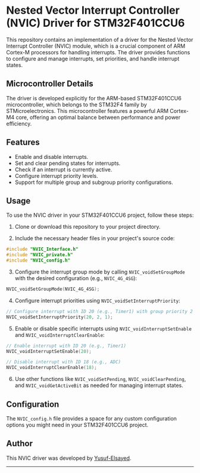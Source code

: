 # Nested Vector Interrupt Controller (NVIC) Driver for STM32F401CCU6

This repository contains an implementation of a driver for the Nested Vector Interrupt Controller (NVIC) module, which is a crucial component of ARM Cortex-M processors for handling interrupts. The driver provides functions to configure and manage interrupts, set priorities, and handle interrupt states.

## Microcontroller Details

The driver is developed explicitly for the ARM-based STM32F401CCU6 microcontroller, which belongs to the STM32F4 family by STMicroelectronics. This microcontroller features a powerful ARM Cortex-M4 core, offering an optimal balance between performance and power efficiency.

## Features

- Enable and disable interrupts.
- Set and clear pending states for interrupts.
- Check if an interrupt is currently active.
- Configure interrupt priority levels.
- Support for multiple group and subgroup priority configurations.

## Usage

To use the NVIC driver in your STM32F401CCU6 project, follow these steps:

1. Clone or download this repository to your project directory.

2. Include the necessary header files in your project's source code:

```c
#include "NVIC_Interface.h"
#include "NVIC_private.h"
#include "NVIC_config.h"
```

3. Configure the interrupt group mode by calling `NVIC_voidSetGroupMode` with the desired configuration (e.g., `NVIC_4G_4SG`):

```c
NVIC_voidSetGroupMode(NVIC_4G_4SG);
```

4. Configure interrupt priorities using `NVIC_voidSetInterruptPriority`:

```c
// Configure interrupt with ID 20 (e.g., Timer1) with group priority 2 and subgroup priority 1
NVIC_voidSetInterruptPriority(20, 2, 1);
```

5. Enable or disable specific interrupts using `NVIC_voidInterruptSetEnable` and `NVIC_voidInterruptClearEnable`:

```c
// Enable interrupt with ID 20 (e.g., Timer1)
NVIC_voidInterruptSetEnable(20);

// Disable interrupt with ID 18 (e.g., ADC)
NVIC_voidInterruptClearEnable(18);
```

6. Use other functions like `NVIC_voidSetPending`, `NVIC_voidClearPending`, and `NVIC_voidGetActiveBit` as needed for managing interrupt states.

## Configuration

The `NVIC_config.h` file provides a space for any custom configuration options you might need in your STM32F401CCU6 project.

## Author

This NVIC driver was developed by [Yusuf-Elsayed](https://github.com/Yusuf-Elsayed).

---

